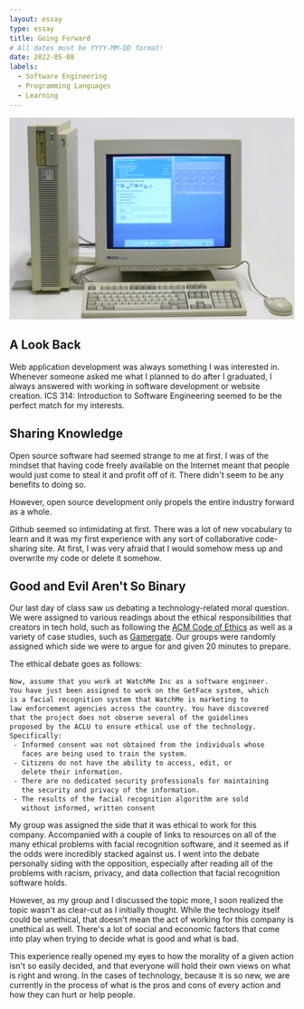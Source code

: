 ```yaml
---
layout: essay
type: essay
title: Going Forward
# All dates must be YYYY-MM-DD format!
date: 2022-05-08
labels:
  - Software Engineering
  - Programming Languages
  - Learning
---
```


<img class="ui medium right floated rounded image" src="../images/oldpc.jpg">

## A Look Back
Web application development was always something I was interested in. Whenever someone asked me what I planned to do after I graduated, I always answered with working in software development or website creation. ICS 314: Introduction to Software Engineering seemed to be the perfect match for my interests.

## Sharing Knowledge
Open source software had seemed strange to me at first. I was of the mindset that having code freely available on the Internet meant that people would just come to steal it and profit off of it. There didn't seem to be any benefits to doing so. 

However, open source development only propels the entire industry forward as a whole. 

Github seemed so intimidating at first. There was a lot of new vocabulary to learn and it was my first experience with any sort of collaborative code-sharing site. At first, I was very afraid that I would somehow mess up and overwrite my code or delete it somehow.

## Good and Evil Aren't So Binary 
Our last day of class saw us debating a technology-related moral question. We were assigned to various readings about the ethical responsibilities that creators in tech hold, such as following the [ACM Code of Ethics](https://www.acm.org/code-of-ethics) as well as a variety of case studies, such as [Gamergate](https://en.wikipedia.org/wiki/Gamergate_(harassment_campaign)). Our groups were randomly assigned which side we were to argue for and given 20 minutes to prepare.

The ethical debate goes as follows:
```
Now, assume that you work at WatchMe Inc as a software engineer. 
You have just been assigned to work on the GetFace system, which 
is a facial recognition system that WatchMe is marketing to 
law enforcement agencies across the country. You have discovered 
that the project does not observe several of the guidelines 
proposed by the ACLU to ensure ethical use of the technology. 
Specifically: 
 - Informed consent was not obtained from the individuals whose 
   faces are being used to train the system. 
 - Citizens do not have the ability to access, edit, or 
   delete their information.
 - There are no dedicated security professionals for maintaining
   the security and privacy of the information.
 - The results of the facial recognition algorithm are sold 
   without informed, written consent
```
My group was assigned the side that it was ethical to work for this company. Accompanied with a couple of links to resources on all of the many ethical problems with facial recognition software, and it seemed as if the odds were incredibly stacked against us. I went into the debate personally siding with the opposition, especially after reading all of the problems with racism, privacy, and data collection that facial recognition software holds. 

However, as my group and I discussed the topic more, I soon realized the topic wasn't as clear-cut as I initially thought. While the technology itself could be unethical, that doesn't mean the act of working for this company is unethical as well. There's a lot of social and economic factors that come into play when trying to decide what is good and what is bad. 

This experience really opened my eyes to how the morality of a given action isn't so easily decided, and that everyone will hold their own views on what is right and wrong. In the cases of technology, because it is so new, we are currently in the process of what is the pros and cons of every action and how they can hurt or help people. 